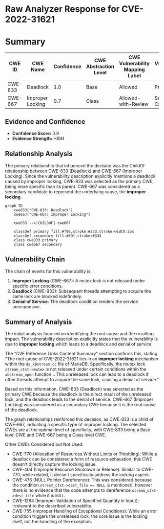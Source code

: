 # Raw Analyzer Response for CVE-2022-31621

# Summary
| CWE ID | CWE Name | Confidence | CWE Abstraction Level | CWE Vulnerability Mapping Label | CWE-Vulnerability Mapping Notes |
|---|---|---|---|---|---|
| CWE-833 | Deadlock | 1.0 | Base | Allowed | Primary CWE |
| CWE-667 | Improper Locking | 0.7 | Class | Allowed-with-Review | Secondary Candidate |

## Evidence and Confidence

*   **Confidence Score:** 0.9
*   **Evidence Strength:** HIGH

## Relationship Analysis
The primary relationship that influenced the decision was the ChildOf relationship between CWE-833 (Deadlock) and CWE-667 (Improper Locking). Since the vulnerability description explicitly mentions a deadlock caused by improper locking, CWE-833 was selected as the primary CWE, being more specific than its parent. CWE-667 was considered as a secondary candidate to represent the underlying cause, the **improper locking**.

```mermaid
graph TD
    cwe833["CWE-833: Deadlock"]
    cwe667["CWE-667: Improper Locking"]

    cwe833 -->|CHILDOF| cwe667

    classDef primary fill:#f96,stroke:#333,stroke-width:2px
    classDef secondary fill:#69f,stroke:#333
    class cwe833 primary
    class cwe667 secondary
```

## Vulnerability Chain
The chain of events for this vulnerability is:
1.  **Improper Locking** (CWE-667): A mutex lock is not released under specific error conditions.
2.  **Deadlock** (CWE-833): Subsequent threads attempting to acquire the same lock are blocked indefinitely.
3.  **Denial of Service**: The deadlock condition renders the service unresponsive.

## Summary of Analysis
The initial analysis focused on identifying the root cause and the resulting impact. The vulnerability description explicitly states that the vulnerability is due to **improper locking** which leads to a deadlock and denial of service.

The "CVE Reference Links Content Summary" section confirms this, stating "The root cause of CVE-2022-31621 lies in an **improper locking** mechanism within the `ds_xbstream.cc` file of MariaDB. Specifically, the mutex lock `stream_ctxt->mutex` is not released under certain conditions within the `xbstream_open` function... This unreleased lock can lead to a deadlock if other threads attempt to acquire the same lock, causing a denial of service."

Based on this information, CWE-833 (Deadlock) was selected as the primary CWE because the deadlock is the direct result of the unreleased lock, and the deadlock leads to the denial of service. CWE-667 (Improper Locking) was considered as a secondary CWE because it is the root cause of the deadlock.

The graph relationships reinforced this decision, as CWE-833 is a child of CWE-667, indicating a specific type of improper locking. The selected CWEs are at the optimal level of specificity, with CWE-833 being a Base level CWE and CWE-667 being a Class level CWE.

Other CWEs Considered but Not Used:

*   CWE-770 (Allocation of Resources Without Limits or Throttling): While a deadlock can be considered a form of resource exhaustion, this CWE doesn't directly capture the locking issue.
*   CWE-404 (Improper Resource Shutdown or Release): Similar to CWE-770, while related, it doesn't specifically address the locking aspect.
*   CWE-476 (NULL Pointer Dereference): This was considered because the condition `stream_ctxt->dest_file == NULL` is mentioned, however there is no evidence that the code attempts to dereference `stream_ctxt->dest_file` while it is `NULL`.
*   CWE-1284 (Improper Validation of Specified Quantity in Input): Irrelevant to the described vulnerability.
* CWE-755 (Improper Handling of Exceptional Conditions): While an error condition triggers the unreleased lock, the core issue is the locking itself, not the handling of the exception.